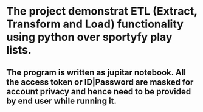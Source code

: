 # The project demonstrat ETL (Extract, Transform and Load) functionality using python over sportyfy play lists.

## The program is written as jupitar notebook. All the access token or ID|Password are masked for account privacy and hence need to be provided by end user while running it.

